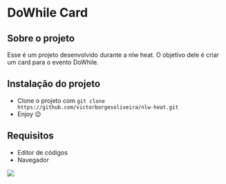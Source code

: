 # DoWhile Card

## Sobre o projeto

Esse é um projeto desenvolvido durante a nlw heat. O objetivo dele é criar um card para o evento DoWhile.

## Instalação do projeto

- Clone o projeto com `git clone https://github.com/victorborgesoliveira/nlw-heat.git`
- Enjoy 😉

## Requisitos

- Editor de códigos
- Navegador

<img src="https://media.discordapp.net/attachments/377239423106154496/900160718874234880/https3A2F2Fs3-us-west-2.png?width=783&height=209">
